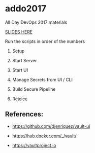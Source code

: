 # addo2017
All Day DevOps 2017 materials

[SLIDES HERE](https://docs.google.com/presentation/d/1OiJD24-Mn4zoDZaDnAdl5bRfFsy_YmxZUdGuAhzuWZM/edit?usp=sharing)

Run the scripts in order of the numbers
1. Setup

2. Start Server

3. Start UI

4. Manage Secrets from UI / CLI

5. Build Secure Pipeline

6. Rejoice

## References:

* https://github.com/djenriquez/vault-ui

* https://hub.docker.com/_/vault/

* https://vaultproject.io

